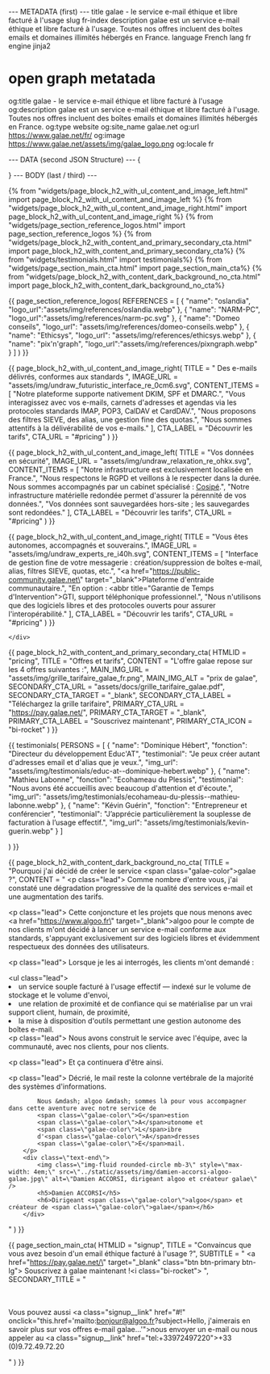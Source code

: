 --- METADATA (first) ---
title   galae - le service e-mail éthique et libre facturé à l'usage
slug    fr-index
description galae est un service e-mail éthique et libre facturé à l'usage. Toutes nos offres incluent des boîtes emails et domaines illimités hébergés en France.
language    French
lang    fr
engine jinja2
# open graph metatada
og:title        galae - le service e-mail éthique et libre facturé à l'usage
og:description  galae est un service e-mail éthique et libre facturé à l'usage. Toutes nos offres incluent des boîtes emails et domaines illimités hébergés en France.
og:type         website
og:site_name    galae.net
og:url          https://www.galae.net/fr/
og:image        https://www.galae.net/assets/img/galae_logo.png
og:locale       fr

--- DATA (second JSON Structure) ---
{

}
--- BODY (last / third) ---


{% from "widgets/page_block_h2_with_ul_content_and_image_left.html" import page_block_h2_with_ul_content_and_image_left %}
{% from "widgets/page_block_h2_with_ul_content_and_image_right.html" import page_block_h2_with_ul_content_and_image_right %}
{% from "widgets/page_section_reference_logos.html" import page_section_reference_logos %}
{% from "widgets/page_block_h2_with_content_and_primary_secondary_cta.html" import page_block_h2_with_content_and_primary_secondary_cta%}
{% from "widgets/testimonials.html" import testimonials%}
{% from "widgets/page_section_main_cta.html" import page_section_main_cta%}
{% from "widgets/page_block_h2_with_content_dark_background_no_cta.html" import page_block_h2_with_content_dark_background_no_cta%}



{{ page_section_reference_logos(
    REFERENCES = 
    [
        { "name": "oslandia", "logo_url":"assets/img/references/oslandia.webp" },
        { "name": "NARM-PC", "logo_url":"assets/img/references/narm-pc.svg" },
        { "name": "Domeo conseils", "logo_url": "assets/img/references/domeo-conseils.webp" },
        { "name": "Ethicsys", "logo_url": "assets/img/references/ethicsys.webp" },
        { "name": "pix'n'graph", "logo_url":"assets/img/references/pixngraph.webp" }
    ]
) }}



<section class="showcase">
    <div class="container-fluid p-0">


{{ page_block_h2_with_ul_content_and_image_right( 
    TITLE = 
    "
        Des e-mails <span class='galae-color'>délivrés</span>,
        conformes aux <span class='galae-color'>standards</span>
    ",
    IMAGE_URL = "assets/img/undraw_futuristic_interface_re_0cm6.svg",
    CONTENT_ITEMS = 
    [
        "Notre plateforme supporte nativement DKIM, SPF et DMARC.",
        "Vous interagissez avec vos e-mails, carnets d'adresses et agendas via les protocoles standards IMAP, POP3, CalDAV et CardDAV.",
        "Nous proposons des filtres SIEVE, des alias, une gestion fine des quotas.",
        "Nous sommes attentifs à la délivérabilité de vos e-mails."
    ],
    CTA_LABEL = "Découvrir les tarifs",
    CTA_URL = "#pricing"
) }}


{{ page_block_h2_with_ul_content_and_image_left(
    TITLE = "Vos données en <span class='galae-color'>sécurité</span>",
    IMAGE_URL = "assets/img/undraw_relaxation_re_ohkx.svg",
    CONTENT_ITEMS =
    [
        "Notre infrastructure est exclusivement localisée en France.",
        "Nous respectons le RGPD et veillons à le respecter dans la durée. Nous sommes accompagnés par un cabinet spécialisé : <a href='https://www.cosipe.fr/' target='_blank'>Cosipé</a>.",
        "Notre infrastructure matérielle redondée permet d'assurer la pérennité de vos données.",
        "Vos données sont sauvegardées hors-site ; les sauvegardes sont redondées."
    ],
    CTA_LABEL = "Découvrir les tarifs",
    CTA_URL = "#pricing" 
) }}


{{ page_block_h2_with_ul_content_and_image_right( 
    TITLE = "Vous êtes <span class='galae-color'>autonomes</span>, accompagnés et souverains.",
    IMAGE_URL = "assets/img/undraw_experts_re_i40h.svg",
    CONTENT_ITEMS =
    [
        "Interface de gestion fine de votre messagerie : création/suppression de boîtes e-mail, alias, filtres SIEVE, quotas, etc.",
        "<a href=\"https://public-community.galae.net\" target=\"_blank\">Plateforme</a> d'entraide communautaire.",
        "En option : <abbr title=\"Garantie de Temps d'Intervention\">GTI</abbr>, support téléphonique professionnel.",
        "Nous n'utilisons que des logiciels libres et des protocoles ouverts pour assurer l'interopérabilité."
    ],
    CTA_LABEL = "Découvrir les tarifs",
    CTA_URL = "#pricing" 
) }}


    </div>
</section>



{{ page_block_h2_with_content_and_primary_secondary_cta(
    HTMLID = "pricing",
    TITLE = "Offres et tarifs",
    CONTENT = "L'offre galae repose sur les 4 offres suivantes :",
    MAIN_IMG_URL = "assets/img/grille_tarifaire_galae_fr.png",
    MAIN_IMG_ALT = "prix de galae",
    SECONDARY_CTA_URL = "assets/docs/grille_tarifaire_galae.pdf",
    SECONDARY_CTA_TARGET = "_blank",
    SECONDARY_CTA_LABEL = "Téléchargez la grille tarifaire",
    PRIMARY_CTA_URL = "https://pay.galae.net/",
    PRIMARY_CTA_TARGET = "_blank",
    PRIMARY_CTA_LABEL = "Souscrivez maintenant",
    PRIMARY_CTA_ICON = "bi-rocket"
) }}



{{ testimonials(
    PERSONS =
    [
        { "name": "Dominique Hébert", "fonction": "Directeur du développement Educ'AT", "testimonial": "Je peux créer autant d'adresses email et d'alias que je veux.", "img_url": "assets/img/testimonials/educ-at--dominique-hebert.webp" },
        { "name": "Mathieu Labonne", "fonction": "Ecohameau du Plessis", "testimonial": "Nous avons été accueillis avec beaucoup d'attention et d'écoute.", "img_url": "assets/img/testimonials/ecohameau-du-plessis--mathieu-labonne.webp" },
        { "name": "Kévin Guérin", "fonction": "Entrepreneur et conférencier", "testimonial": "J’apprécie particulièrement la souplesse de facturation à l’usage effectif.", "img_url": "assets/img/testimonials/kevin-guerin.webp" }
    ]

) }}



{{ page_block_h2_with_content_dark_background_no_cta( 
    TITLE = "Pourquoi j'ai décidé de créer le service <span class=\"galae-color\">galae</span> ?",
    CONTENT = 
    "
        <p class=\"lead\">
            Comme nombre d'entre vous, j'ai constaté une dégradation progressive de la qualité des services e-mail et une augmentation des tarifs.
        </p>
        <p class=\"lead\">
            Cette conjoncture et les projets que nous menons avec <a href=\"https://www.algoo.fr\" target=\"_blank\">algoo</a>
            pour le compte de nos clients m'ont décidé à lancer un service e-mail conforme aux standards,
            s'appuyant exclusivement sur des logiciels libres et évidemment respectueux
            des données des utilisateurs.
        </p>
        <p class=\"lead\">
            Lorsque je les ai interrogés, les clients m'ont demandé :
        </p>
        <ul class=\"lead\">
        <li>
            un service souple facturé à l'usage effectif &mdash; indexé sur le volume de stockage et le volume d'envoi,
        </li>
        <li>
            une relation de proximité et de confiance qui se matérialise par un vrai support client, humain, de proximité,
        </li>
        <li>
            la mise à disposition d'outils permettant une gestion autonome des boîtes e-mail.
        </li>
        </ul>
        <p class=\"lead\">
            Nous avons construit le service avec l'équipe, avec la communauté, avec nos clients, pour nos clients.
        </p>
        <p class=\"lead\">
            Et ça continuera d'être ainsi.
        </p>
        <p class=\"lead\">
            Décrié, le mail reste la colonne vertébrale de la majorité des systèmes d'informations.

            Nous &mdash; algoo &mdash; sommes là pour vous accompagner dans cette aventure avec notre service de
            <span class=\"galae-color\">G</span>estion
            <span class=\"galae-color\">A</span>utonome et
            <span class=\"galae-color\">L</span>ibre
            d'<span class=\"galae-color\">A</span>dresses
            <span class=\"galae-color\">E</span>mail.
        </p>
        <div class=\"text-end\">
            <img class=\"img-fluid rounded-circle mb-3\" style=\"max-width: 4em;\" src=\"../static/assets/img/damien-accorsi-algoo-galae.jpg\" alt=\"Damien ACCORSI, dirigeant algoo et créateur galae\" />
            <h5>Damien ACCORSI</h5>
            <h6>Dirigeant <span class=\"galae-color\">algoo</span> et créateur de <span class=\"galae-color\">galae</span></h6>
        </div>
"
) }}



{{ page_section_main_cta(
    HTMLID = "signup",
    TITLE = "Convaincus que vous avez besoin d'un email éthique facturé à l'usage&nbsp;?",
    SUBTITLE =
    "
        <a href=\"https://pay.galae.net/\" target=\"_blank\" class=\"btn btn-primary btn-lg\">
            Souscrivez à galae maintenant&nbsp;!<i class=\"bi-rocket\"></i>
        </a>
    ",
    SECONDARY_TITLE = 
    "
        <p>
            <br/><br/>Vous pouvez aussi 
            <a class=\"signup__link\" href=\"#!\" onclick=\"this.href='mailto:bonjour@algoo.fr?subject=Hello, j\'aimerais en savoir plus sur vos offres e-mail galae...'\">nous envoyer un e-mail</a>
            ou nous appeler au <a class=\"signup__link\" href=\"tel:+33972497220\">+33 (0)9.72.49.72.20</a>
        </p>
    "
) }}
